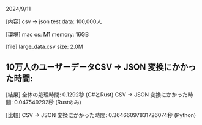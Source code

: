 2024/9/11

[内容]
csv → json
test data: 100,000人

[環境]
mac os: M1
memory: 16GB

[file]
large_data.csv
size: 2.0M

## 10万人のユーザーデータCSV → JSON 変換にかかった時間:

[結果]
全体の処理時間: 0.1292秒 (C#とRust)
CSV → JSON 変換にかかった時間: 0.047549292秒 (Rustのみ)

[比較]
CSV → JSON 変換にかかった時間: 0.36466097831726074秒 (Python)